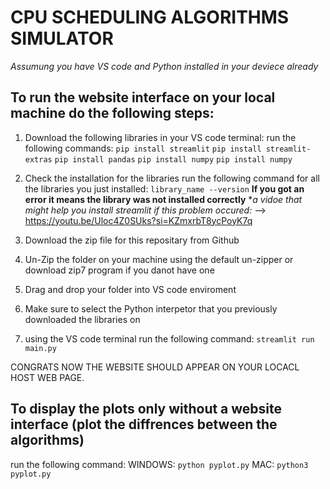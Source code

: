 # CPU SCHEDULING ALGORITHMS SIMULATOR
*Assumung you have VS code and Python installed in your deviece already*

## To run the website interface on your local machine do the following steps:

1. Download the following libraries in your VS code terminal:
   run the following commands:
   `pip install streamlit`
   `pip install streamlit-extras`
   `pip install pandas`
   `pip install numpy`
   `pip install numpy`

2. Check the installation for the libraries
   run the following command for all the libraries you just installed:
   `library_name --version`
   **If you got an error it means the library was not installed correctly**
   **a vidoe that might help you install streamlit if this problem occured:*
   --> https://youtu.be/Uloc4Z0SUks?si=KZmxrbT8ycPoyK7q

3. Download the zip file for this repositary from Github
4. Un-Zip the folder on your machine using the default un-zipper or download zip7 program if you danot have one
5. Drag and drop your folder into VS code enviroment
6. Make sure to select the Python interpetor that you previously downloaded the libraries on
7. using the VS code terminal run the following command:
   `streamlit run main.py`

CONGRATS NOW THE WEBSITE SHOULD APPEAR ON YOUR LOCACL HOST WEB PAGE.

## To display the plots only without a website interface (plot the diffrences between the algorithms)
run the following command:
WINDOWS: `python pyplot.py`
MAC: `python3 pyplot.py`
   
